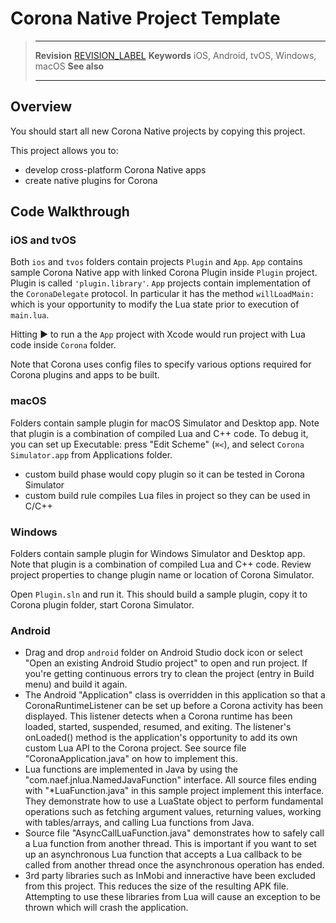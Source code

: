 # Corona Native Project Template

> --------------------- ------------------------------------------------------------------------------------------
> __Revision__          [REVISION_LABEL](REVISION_URL)
> __Keywords__          iOS, Android, tvOS, Windows, macOS
> __See also__          
> --------------------- ------------------------------------------------------------------------------------------

## Overview

You should start all new Corona Native projects by copying this project.

This project allows you to:

* develop cross-platform Corona Native apps
* create native plugins for Corona

## Code Walkthrough

### iOS and tvOS

Both `ios` and `tvos` folders contain projects `Plugin` and `App`. `App` contains sample Corona Native app with linked Corona Plugin inside `Plugin` project. Plugin is called `'plugin.library'`. `App` projects contain implementation of the `CoronaDelegate` protocol. In particular it has the method `willLoadMain:` which is your opportunity to modify the Lua state prior to execution of `main.lua`.

Hitting ▶ to run a the `App` project with Xcode would run project with Lua code inside `Corona` folder.

Note that Corona uses config files to specify various options required for Corona plugins and apps to be built.

### macOS

Folders contain sample plugin for macOS Simulator and Desktop app. Note that plugin is a combination of compiled Lua and C++ code. To debug it, you can set up Executable: press "Edit Scheme" (`⌘<`), and select `Corona Simulator.app` from Applications folder.

* custom build phase would copy plugin so it can be tested in Corona Simulator
* custom build rule compiles Lua files in project so they can be used in C/C++

### Windows

Folders contain sample plugin for Windows Simulator and Desktop app. Note that plugin is a combination of compiled Lua and C++ code. Review project properties to change plugin name or location of Corona Simulator.

Open `Plugin.sln` and run it. This should build a sample plugin, copy it to Corona plugin folder, start Corona Simulator.

### Android

* Drag and drop `android` folder on Android Studio dock icon or select "Open an existing Android Studio project" to open and run project. If you're getting continuous errors try to clean the project (entry in Build menu) and build it again.
* The Android "Application" class is overridden in this application so that a CoronaRuntimeListener can be set up before a Corona activity has been displayed.  This listener detects when a Corona runtime has been loaded, started, suspended, resumed, and exiting.  The listener's onLoaded() method is the application's opportunity to add its own custom Lua API to the Corona project.  See source file "CoronaApplication.java" on how to implement this.
* Lua functions are implemented in Java by using the "com.naef.jnlua.NamedJavaFunction" interface.  All source files ending with "*LuaFunction.java" in this sample project implement this interface.  They demonstrate how to use a LuaState object to perform fundamental operations such as fetching argument values, returning values, working with tables/arrays, and calling Lua functions from Java.
* Source file "AsyncCallLuaFunction.java" demonstrates how to safely call a Lua function from another thread.  This is important if you want to set up an asynchronous Lua function that accepts a Lua callback to be called from another thread once the asynchronous operation has ended.
* 3rd party libraries such as InMobi and inneractive have been excluded from this project.  This reduces the size of the resulting APK file.  Attempting to use these libraries from Lua will cause an exception to be thrown which will crash the application.
